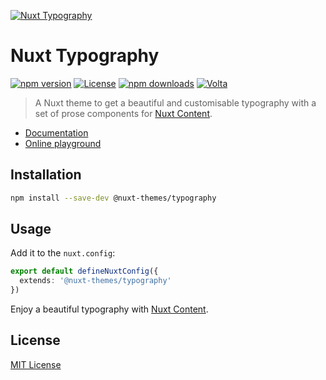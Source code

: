 [![Nuxt Typography](https://typography.nuxt.space/preview.jpg)](https://typography.nuxt.space)

# Nuxt Typography

[![npm version][npm-version-src]][npm-version-href]
[![License][license-src]][license-href]
[![npm downloads][npm-downloads-src]][npm-downloads-href]
[![Volta][volta-src]][volta-href]

> A Nuxt theme to get a beautiful and customisable typography with a set of prose components for [Nuxt Content](https://content.nuxtjs.org).

- [Documentation](https://typography.nuxt.space)
- [Online playground](https://stackblitz.com/edit/nuxt-theme-typography?file=content/index.md)

## Installation

```bash
npm install --save-dev @nuxt-themes/typography
```

## Usage

Add it to the `nuxt.config`:

```ts
export default defineNuxtConfig({
  extends: '@nuxt-themes/typography'
})
```

Enjoy a beautiful typography with [Nuxt Content](https://content.nuxtjs.org).

## License

[MIT License](./LICENSE)


<!-- Badges -->
[npm-version-src]: https://img.shields.io/npm/v/@nuxt-themes/typography/latest.svg?style=flat&colorA=18181B&colorB=28CF8D
[npm-version-href]: https://npmjs.com/package/@nuxt-themes/typography

[npm-downloads-src]: https://img.shields.io/npm/dt/@nuxt-themes/typography.svg?style=flat&colorA=18181B&colorB=28CF8D
[npm-downloads-href]: https://npmjs.com/package/@nuxt-themes/typography

[license-src]: https://img.shields.io/github/license/nuxt-themes/typography.svg?style=flat&colorA=18181B&colorB=28CF8D
[license-href]: https://github.com/nuxt-themes/typography/blob/main/LICENSE

[volta-src]: https://user-images.githubusercontent.com/904724/209143798-32345f6c-3cf8-4e06-9659-f4ace4a6acde.svg
[volta-href]: https://volta.net/nuxt-themes/typography?utm_source=readme_nuxt_typography
